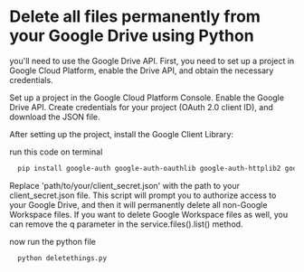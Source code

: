 
# Delete all files permanently from your Google Drive using Python
you'll need to use the Google Drive API. First, you need to set up a project in Google Cloud Platform, enable the Drive API, and obtain the necessary credentials.

Set up a project in the Google Cloud Platform Console.
Enable the Google Drive API.
Create credentials for your project (OAuth 2.0 client ID), and download the JSON file.

After setting up the project, install the Google Client Library:





run this code on terminal

```bash
  pip install google-auth google-auth-oauthlib google-auth-httplib2 google-api-python-client
```

Replace 'path/to/your/client_secret.json' with the path to your client_secret.json file. This script will prompt you to authorize access to your Google Drive, and then it will permanently delete all non-Google Workspace files. If you want to delete Google Workspace files as well, you can remove the q parameter in the service.files().list() method.

now run the python file 

```bash
  python deletethings.py

```
